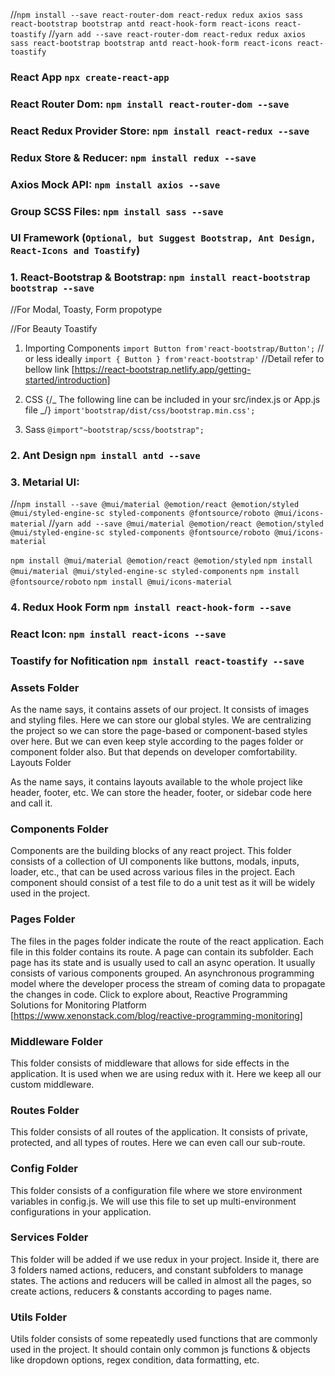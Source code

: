 <!-- 1. React App and Libaries -->
<!--Can install all Libaries in one time-->

//`npm install --save react-router-dom react-redux redux axios sass react-bootstrap bootstrap antd react-hook-form react-icons react-toastify`
//`yarn add --save react-router-dom react-redux redux axios sass react-bootstrap bootstrap antd react-hook-form react-icons react-toastify`

### React App `npx create-react-app`

### React Router Dom: `npm install react-router-dom --save`

### React Redux Provider Store: `npm install react-redux --save`

### Redux Store & Reducer: `npm install redux --save`

### Axios Mock API: `npm install axios --save`

### Group SCSS Files: `npm install sass --save`

### UI Framework (`Optional, but Suggest Bootstrap, Ant Design, React-Icons and Toastify`)

### 1. React-Bootstrap & Bootstrap: `npm install react-bootstrap bootstrap --save`

//For Modal, Toasty, Form propotype

//For Beauty Toastify

1. Importing Components
   `import Button from'react-bootstrap/Button';`
   // or less ideally
   `import { Button } from'react-bootstrap'`
   //Detail refer to bellow link
   [https://react-bootstrap.netlify.app/getting-started/introduction]

2. CSS
   {/_ The following line can be included in your src/index.js or App.js file _/}
   `import'bootstrap/dist/css/bootstrap.min.css';`
3. Sass
   `@import"~bootstrap/scss/bootstrap";`

### 2. Ant Design `npm install antd --save`

### 3. Metarial UI:

//`npm install --save @mui/material @emotion/react @emotion/styled @mui/styled-engine-sc styled-components @fontsource/roboto @mui/icons-material`
//`yarn add --save @mui/material @emotion/react @emotion/styled @mui/styled-engine-sc styled-components @fontsource/roboto @mui/icons-material`

`npm install @mui/material @emotion/react @emotion/styled`
`npm install @mui/material @mui/styled-engine-sc styled-components`
`npm install @fontsource/roboto`
`npm install @mui/icons-material`

### 4. Redux Hook Form `npm install react-hook-form --save`

### React Icon: `npm install react-icons --save`

### Toastify for Nofitication `npm install react-toastify --save`

<!-- 2. Structure Folders -->

### Assets Folder

As the name says, it contains assets of our project. It consists of images and styling files. Here we can store our global styles. We are centralizing the project so we can store the page-based or component-based styles over here. But we can even keep style according to the pages folder or component folder also. But that depends on developer comfortability.
Layouts Folder

As the name says, it contains layouts available to the whole project like header, footer, etc. We can store the header, footer, or sidebar code here and call it.

### Components Folder

Components are the building blocks of any react project. This folder consists of a collection of UI components like buttons, modals, inputs, loader, etc., that can be used across various files in the project. Each component should consist of a test file to do a unit test as it will be widely used in the project.

### Pages Folder

The files in the pages folder indicate the route of the react application. Each file in this folder contains its route. A page can contain its subfolder. Each page has its state and is usually used to call an async operation. It usually consists of various components grouped.
An asynchronous programming model where the developer process the stream of coming data to propagate the changes in code. Click to explore about, Reactive Programming Solutions for Monitoring Platform
[https://www.xenonstack.com/blog/reactive-programming-monitoring]

### Middleware Folder

This folder consists of middleware that allows for side effects in the application. It is used when we are using redux with it. Here we keep all our custom middleware.

### Routes Folder

This folder consists of all routes of the application. It consists of private, protected, and all types of routes. Here we can even call our sub-route.

### Config Folder

This folder consists of a configuration file where we store environment variables in config.js. We will use this file to set up multi-environment configurations in your application.

### Services Folder

This folder will be added if we use redux in your project. Inside it, there are 3 folders named actions, reducers, and constant subfolders to manage states. The actions and reducers will be called in almost all the pages, so create actions, reducers & constants according to pages name.

### Utils Folder

Utils folder consists of some repeatedly used functions that are commonly used in the project. It should contain only common js functions & objects like dropdown options, regex condition, data formatting, etc.

